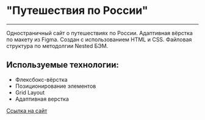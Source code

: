 # "Путешествия по России"
---
Одностраничный сайт о путешествиях по России. Адаптивная вёрстка по макету из Figma. Создан с использованием HTML и CSS. Файловая структура по методолгии Nested БЭМ.
## Используемые технологии:
* Флексбокс-вёрстка
* Позиционирование элементов
* Grid Layout
* Адаптивная верстка

[Ссылка на сайт](https://viktordrozdov.github.io/how-to-learn/)
